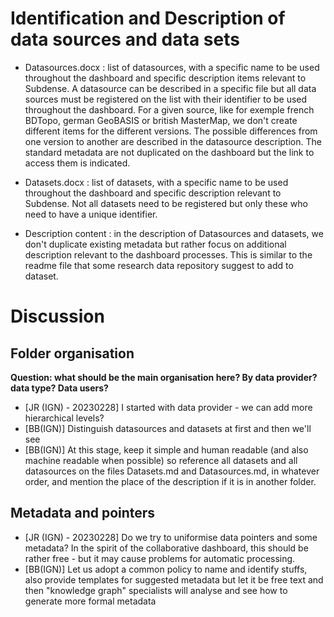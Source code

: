 
# Identification and Description of data sources and data sets 

- Datasources.docx : list of datasources, with a specific name to be used throughout the dashboard and specific description items relevant to Subdense. A datasource can be described in a specific file but all data sources must be registered on the list with their identifier to be used throughout the dashboard. For a given source, like for exemple french BDTopo, german GeoBASIS or british MasterMap, we don't create different items for the different versions. The possible differences from one version to another are described in the datasource description. The standard metadata are not duplicated on the dashboard but the link to access them is indicated.
  
- Datasets.docx : list of datasets, with a specific name to be used throughout the dashboard and specific description relevant to Subdense. Not all datasets need to be registered but only these who need to have a unique identifier. 

- Description content  : in the description of Datasources and datasets, we don't duplicate existing metadata but rather focus on additional description relevant to the dashboard processes. This is similar to the readme file that some research data repository suggest to add to dataset.  



# Discussion

## Folder organisation

**Question: what should be the main organisation here? By data provider? data type? Data users?**

 - [JR (IGN) - 20230228] I started with data provider - we can add more hierarchical levels?
 - [BB(IGN)] Distinguish datasources and datasets at first and then we'll see
 - [BB(IGN)] At this stage, keep it simple and human readable (and also machine readable when possible) so reference all datasets and all datasources on the files Datasets.md and Datasources.md, in whatever order, and mention the place of the description if it is in another folder.  

## Metadata and pointers

 - [JR (IGN) - 20230228] Do we try to uniformise data pointers and some metadata? In the spirit of the collaborative dashboard, this should be rather free - but it may cause problems for automatic processing.
 - [BB(IGN)] Let us adopt a common policy to name and identify stuffs, also provide templates for suggested metadata but let it be free text and then "knowledge graph" specialists will analyse and see how to generate more formal metadata



